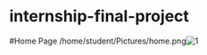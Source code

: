 # internship-final-project
#Home Page
/home/student/Pictures/home.png![1](https://user-images.githubusercontent.com/84972427/126635937-d5d4184b-29ae-4301-af30-ba500737fda0.png)

